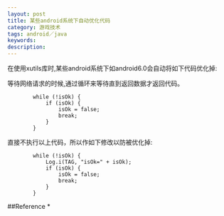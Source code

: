 ```yaml
---
layout: post
title: 某些android系统下自动优化代码
category: 游戏技术
tags: android／java
keywords: 
description: 
---
```



在使用xutils库时,某些android系统下如android6.0会自动将如下代码优化掉:

等待网络请求的时候,通过循环来等待直到返回数据才返回代码。

```
		while (!isOk) {
			if (isOk) {
				isOk = false;
				break;
			}
		}
```

直接不执行以上代码，所以作如下修改以防被优化掉:


```
		while (!isOk) {
			Log.i(TAG, "isOk=" + isOk);
			if (isOk) {
				isOk = false;
				break;
			}
		}
```

##Reference
* 